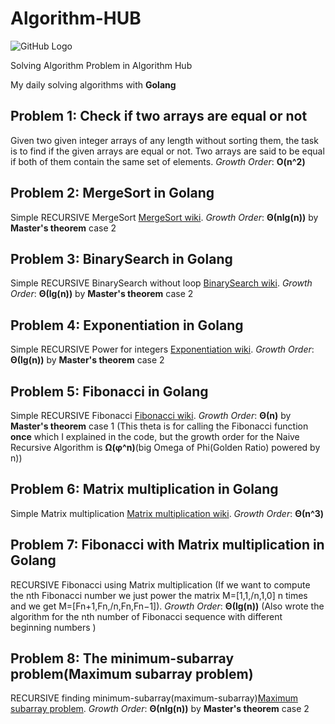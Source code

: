 # Algorithm-HUB
![GitHub Logo](https://raw.githubusercontent.com/Mhdaan/Algorithm-HUB/main/img/logo.png)

Solving Algorithm Problem in Algorithm Hub

My daily solving algorithms with **Golang**
## Problem 1: Check if two arrays are equal or not 
Given two given integer arrays of any length without sorting them, the task is to find if the given arrays are equal or not. Two arrays are said to be equal if both of them contain the same set of elements. *Growth Order*: **O(n^2)**
## Problem 2: MergeSort in Golang
Simple RECURSIVE MergeSort [MergeSort wiki](https://en.wikipedia.org/wiki/Merge_sort). *Growth Order*: **Θ(nlg(n))** by **Master's theorem** case 2
## Problem 3: BinarySearch in Golang
Simple RECURSIVE BinarySearch without loop [BinarySearch wiki](https://en.wikipedia.org/wiki/Binary_search_algorithm). *Growth Order*: **Θ(lg(n))** by **Master's theorem** case 2
## Problem 4: Exponentiation in Golang
Simple RECURSIVE Power for integers [Exponentiation wiki](https://en.wikipedia.org/wiki/Exponentiation). *Growth Order*: **Θ(lg(n))** by **Master's theorem** case 2
## Problem 5: Fibonacci in Golang
Simple RECURSIVE Fibonacci [Fibonacci wiki](https://en.wikipedia.org/wiki/Fibonacci_number). *Growth Order*: **Θ(n)** by **Master's theorem** case 1 (This theta is for calling the Fibonacci function **once** which I explained in the code, but the growth order for the Naive Recursive Algorithm is **Ω(φ^n)**(big Omega of Phi(Golden Ratio) powered by n))
## Problem 6: Matrix multiplication in Golang
Simple Matrix multiplication [Matrix multiplication wiki](https://en.wikipedia.org/wiki/Matrix_multiplication). *Growth Order*: **Θ(n^3)**
## Problem 7: Fibonacci with Matrix multiplication in Golang
RECURSIVE Fibonacci using Matrix multiplication (If we want to compute the nth Fibonacci number we just power the matrix M=[1,1,/n,1,0] n times and we get 
M=[Fn+1,Fn,/n,Fn,Fn−1]). *Growth Order*: **Θ(lg(n))** (Also wrote the algorithm for the nth number of Fibonacci sequence with different beginning numbers )
## Problem 8: The minimum-subarray problem(Maximum subarray problem)
RECURSIVE finding minimum-subarray(maximum-subarray)[Maximum subarray problem](https://en.wikipedia.org/wiki/Maximum_subarray_problem). *Growth Order*: **Θ(nlg(n))** by **Master's theorem** case 2
